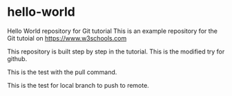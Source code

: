 # hello-world
Hello World repository for Git tutorial
This is an example repository for the Git tutoial on https://www.w3schools.com

This repository is built step by step in the tutorial.
This is the modified try for github.

This is the test with the pull command.

This is the test for local branch to push to remote.
